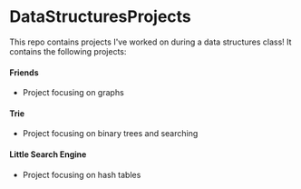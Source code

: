 # DataStructuresProjects

This repo contains projects I've worked on during a data structures class! It contains the following projects:

#### Friends
* Project focusing on graphs

#### Trie
* Project focusing on binary trees and searching

#### Little Search Engine
* Project focusing on hash tables
